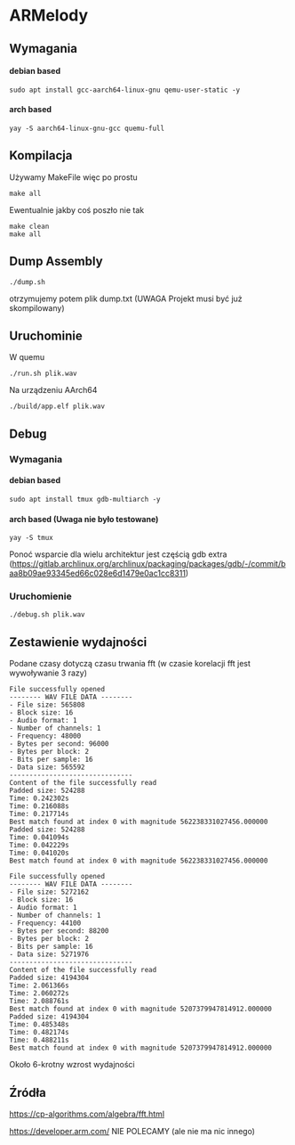 # ARMelody

## Wymagania
#### debian based
```
sudo apt install gcc-aarch64-linux-gnu qemu-user-static -y
```
#### arch based
```
yay -S aarch64-linux-gnu-gcc quemu-full
```

## Kompilacja
Używamy MakeFile więc po prostu
```
make all
```
Ewentualnie jakby coś poszło nie tak
```
make clean
make all
```

## Dump Assembly
```
./dump.sh
```
otrzymujemy potem plik dump.txt (UWAGA Projekt musi być już skompilowany)

## Uruchominie
W quemu 
```
./run.sh plik.wav
```
Na urządzeniu AArch64
```
./build/app.elf plik.wav
```

## Debug
### Wymagania
#### debian based
```
sudo apt install tmux gdb-multiarch -y
```

#### arch based (Uwaga nie było testowane)
```
yay -S tmux
```
Ponoć wsparcie dla wielu architektur jest częścią gdb extra (https://gitlab.archlinux.org/archlinux/packaging/packages/gdb/-/commit/baa8b09ae93345ed66c028e6d1479e0ac1cc8311)

### Uruchomienie
```
./debug.sh plik.wav
```

## Zestawienie wydajności
Podane czasy dotyczą czasu trwania fft (w czasie korelacji fft jest wywoływanie 3 razy)
```
File successfully opened
-------- WAV FILE DATA --------
- File size: 565808
- Block size: 16
- Audio format: 1
- Number of channels: 1
- Frequency: 48000
- Bytes per second: 96000
- Bytes per block: 2
- Bits per sample: 16
- Data size: 565592
-------------------------------
Content of the file successfully read
Padded size: 524288
Time: 0.242302s
Time: 0.216088s
Time: 0.217714s
Best match found at index 0 with magnitude 562238331027456.000000
Padded size: 524288
Time: 0.041094s
Time: 0.042229s
Time: 0.041020s
Best match found at index 0 with magnitude 562238331027456.000000
```
```
File successfully opened
-------- WAV FILE DATA --------
- File size: 5272162
- Block size: 16
- Audio format: 1
- Number of channels: 1
- Frequency: 44100
- Bytes per second: 88200
- Bytes per block: 2
- Bits per sample: 16
- Data size: 5271976
-------------------------------
Content of the file successfully read
Padded size: 4194304
Time: 2.061366s
Time: 2.060272s
Time: 2.088761s
Best match found at index 0 with magnitude 5207379947814912.000000
Padded size: 4194304
Time: 0.485348s
Time: 0.482174s
Time: 0.488211s
Best match found at index 0 with magnitude 5207379947814912.000000
```
Około 6-krotny wzrost wydajności

## Źródła
https://cp-algorithms.com/algebra/fft.html

https://developer.arm.com/ NIE POLECAMY (ale nie ma nic innego)
